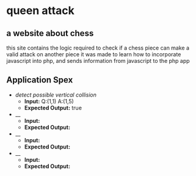 # queen attack
## a website about chess
this site contains the logic required to check if a chess piece can make a valid attack on another piece
it was made to learn how to incorporate javascript into php, and sends information from javascript to the php app

## Application Spex
* _detect possible vertical collision_
  * **Input:** Q:(1,1) A:(1,5)
  * **Expected Output:** true
* __
  * **Input:**
  * **Expected Output:**
* __
  * **Input:**
  * **Expected Output:**
* __
  * **Input:**
  * **Expected Output:**
